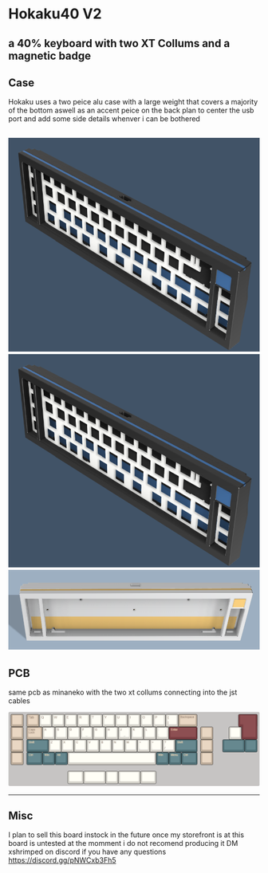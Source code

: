# Hokaku40 V2
## a 40% keyboard with two XT Collums and a magnetic badge



## Case

Hokaku uses a two peice alu case with a large weight that covers a majority of the bottom aswell as an accent peice on the back 
plan to center the usb port and add some side details whenver i can be bothered 

![alt text](https://github.com/ShrimpedKeyboard/Hokaku40/blob/main/Gallery/Case%201.png?raw=true)
![alt text](https://github.com/ShrimpedKeyboard/Hokaku40/blob/main/Gallery/Case%201.png?raw=true)
![alt text](https://github.com/ShrimpedKeyboard/Hokaku40/blob/main/Gallery/Case%205.png?raw=true)
 --- 

## PCB

same pcb as minaneko with  the two xt collums connecting into the jst cables

![alt text](https://github.com/ShrimpedKeyboard/Hokaku40/blob/main/KLE/Hokaku%20V2.png?raw=true)

 --- 

## Misc
I plan to sell this board instock in the future once my storefront is at 
this board is untested at the momment i do not recomend producing it 
DM xshrimped on discord if you have any questions
https://discord.gg/pNWCxb3Fh5
